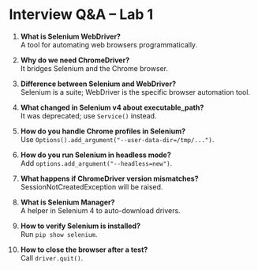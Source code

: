 # Interview Q&A – Lab 1

1. **What is Selenium WebDriver?**  
   A tool for automating web browsers programmatically.

2. **Why do we need ChromeDriver?**  
   It bridges Selenium and the Chrome browser.

3. **Difference between Selenium and WebDriver?**  
   Selenium is a suite; WebDriver is the specific browser automation tool.

4. **What changed in Selenium v4 about executable_path?**  
   It was deprecated; use `Service()` instead.

5. **How do you handle Chrome profiles in Selenium?**  
   Use `Options().add_argument("--user-data-dir=/tmp/...")`.

6. **How do you run Selenium in headless mode?**  
   Add `options.add_argument("--headless=new")`.

7. **What happens if ChromeDriver version mismatches?**  
   SessionNotCreatedException will be raised.

8. **What is Selenium Manager?**  
   A helper in Selenium 4 to auto-download drivers.

9. **How to verify Selenium is installed?**  
   Run `pip show selenium`.

10. **How to close the browser after a test?**  
    Call `driver.quit()`.

